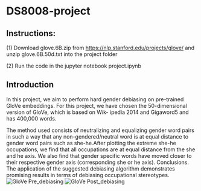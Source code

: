 # DS8008-project

## Instructions:

(1) Download glove.6B.zip from https://nlp.stanford.edu/projects/glove/ and unzip glove.6B.50d.txt into the project folder 

(2) Run the code in the jupyter notebook project.ipynb

## Introduction 

In this project, we aim to perform hard gender debiasing on pre-trained GloVe embeddings. For this project, we have chosen the 50-dimensional version of GloVe, which is based on Wik- ipedia 2014 and Gigaword5 and has 400,000 words. 

The method used consists of neutralizing and equalizing gender word pairs in such a way that any
non-gendered/neutral word is at equal distance to gender word pairs such as she-he.After plotting the extreme she-he occupations, we find that all occupations are at equal distance from the she and he axis. We also find that gender specific words have moved closer to their respective gender axis (corresponding she or he axis). Conclusions. The application of the suggested debiasing algorithm demonstrates promising results in terms of debiasing occupational stereotypes.
![GloVe Pre_debiasing](https://user-images.githubusercontent.com/1936040/56623079-b0937e00-6600-11e9-9b37-d518f43528f1.png)
![GloVe Post_debiasing](https://user-images.githubusercontent.com/1936040/56623083-b9844f80-6600-11e9-85b0-9f1b5aec65da.png)
